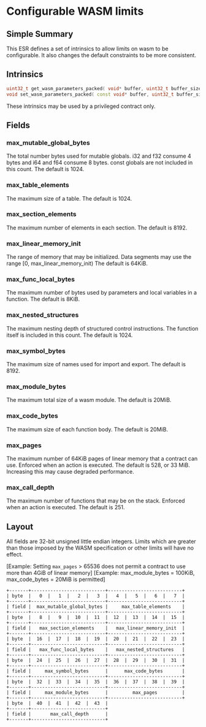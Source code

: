 # Configurable WASM limits

## Simple Summary

This ESR defines a set of intrinsics to allow limits on wasm to be configurable.
It also changes the default constraints to be more consistent.

## Intrinsics

```c++
uint32_t get_wasm_parameters_packed( void* buffer, uint32_t buffer_size);
void set_wasm_parameters_packed( const void* buffer, uint32_t buffer_size);
```

These intrinsics may be used by a privileged contract only.

## Fields

### max_mutable_global_bytes

The total number bytes used for mutable globals.  i32 and f32 consume 4 bytes and
i64 and f64 consume 8 bytes.  const globals are not included in this count.
The default is 1024.

### max_table_elements

The maximum size of a table.  The default is 1024.

### max_section_elements

The maximum number of elements in each section.  The default is 8192.

### max_linear_memory_init

The range of memory that may be initialized.  Data segments may use the range [0, max_linear_memory_init)
The default is 64KiB.

### max_func_local_bytes

The maximum number of bytes used by parameters and local variables in a function.
The default is 8KiB.

### max_nested_structures

The maximum nesting depth of structured control instructions.  The function itself
is included in this count.  The default is 1024.

### max_symbol_bytes

The maximum size of names used for import and export.  The default is 8192.

### max_module_bytes

The maximum total size of a wasm module.  The default is 20MiB.

### max_code_bytes

The maximum size of each function body.  The default is 20MiB.

### max_pages

The maximum number of 64KiB pages of linear memory that a contract can use.
Enforced when an action is executed.  The default is 528, or 33 MiB.
Increasing this may cause degraded performance.

### max_call_depth

The maximum number of functions that may be on the stack.  Enforced when an action is executed.
The default is 251.

## Layout

All fields are 32-bit unsigned little endian integers.  Limits which are
greater than those imposed by the WASM specification or other limits
will have no effect.

[Example: Setting `max_pages` > 65536 does not permit a contract to use more than 4GiB of linear memory]
[Example: max_module_bytes = 100KiB, max_code_bytes = 20MiB is permitted]

```
+-------+---------------------------+---------------------------+
| byte  |   0  |   1  |   2  |   3  |   4  |   5  |   6  |   7  |
+-------+---------------------------+---------------------------+
| field |  max_mutable_global_bytes |     max_table_elements    |
+-------+---------------------------+---------------------------+
| byte  |   8  |   9  |  10  |  11  |  12  |  13  |  14  |  15  |
+-------+---------------------------+---------------------------+
| field |   max_section_elements    |   max_linear_memory_init  |
+-------+---------------------------+---------------------------+
| byte  |  16  |  17  |  18  |  19  |  20  |  21  |  22  |  23  |
+-------+---------------------------+---------------------------+
| field |   max_func_local_bytes    |   max_nested_structures   |
+-------+---------------------------+---------------------------+
| byte  |  24  |  25  |  26  |  27  |  28  |  29  |  30  |  31  |
+-------+---------------------------+---------------------------+
| field |     max_symbol_bytes      |      max_code_bytes       |
+-------+---------------------------+---------------------------+
| byte  |  32  |  33  |  34  |  35  |  36  |  37  |  38  |  39  |
+-------+---------------------------+---------------------------+
| field |     max_module_bytes      |         max_pages         |
+-------+---------------------------+---------------------------+
| byte  |  40  |  41  |  42  |  43  |
+-------+---------------------------+
| field |       max_call_depth      |
+-------+---------------------------+
```
